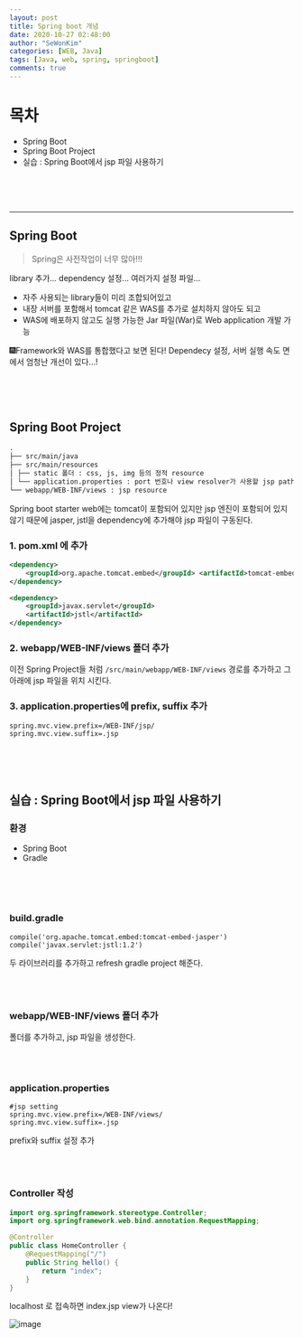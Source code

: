 ```yaml
---
layout: post
title: Spring boot 개념
date: 2020-10-27 02:48:00
author: "SeWonKim"
categories: [WEB, Java]
tags: [Java, web, spring, springboot]
comments: true
---
```


# 목차

- Spring Boot
- Spring Boot Project
- 실습 : Spring Boot에서 jsp 파일 사용하기

&nbsp;  
&nbsp;  
&nbsp;

---

## Spring Boot

> Spring은 사전작업이 너무 많아!!!

library 추가... dependency 설정... 여러가지 설정 파일...

- 자주 사용되는 library들이 미리 조합되어있고
- 내장 서버를 포함해서 tomcat 같은 WAS를 추가로 설치하지 않아도 되고
- WAS에 배포하지 않고도 실행 가능한 Jar 파일(War)로 Web application 개발 가능

🎆Framework와 WAS를 통합했다고 보면 된다! Dependecy 설정, 서버 실행 속도 면에서 엄청난 개선이 있다...!

&nbsp;  
&nbsp;  
&nbsp;

## Spring Boot Project

```markdown
.
├── src/main/java
├── src/main/resources
│ ├── static 폴더 : css, js, img 등의 정적 resource
│ └── application.properties : port 번호나 view resolver가 사용할 jsp path 등을 적어준다.
└── webapp/WEB-INF/views : jsp resource
```

Spring boot starter web에는 tomcat이 포함되어 있지만 jsp 엔진이 포함되어 있지 않기 때문에 jasper, jstl을 dependency에 추가해야 jsp 파일이 구동된다.

### 1. pom.xml 에 추가

```xml
<dependency>
    <groupId>org.apache.tomcat.embed</groupId> <artifactId>tomcat-embed-jasper</artifactId>
</dependency>

<dependency>
    <groupId>javax.servlet</groupId>
    <artifactId>jstl</artifactId>
</dependency>

```

### 2. webapp/WEB-INF/views 폴더 추가

이전 Spring Project들 처럼 `/src/main/webapp/WEB-INF/views` 경로를 추가하고 그 아래에 jsp 파일을 위치 시킨다.

### 3. application.properties에 prefix, suffix 추가

```
spring.mvc.view.prefix=/WEB-INF/jsp/
spring.mvc.view.suffix=.jsp
```

&nbsp;  
&nbsp;  
&nbsp;

## 실습 : Spring Boot에서 jsp 파일 사용하기

### 환경

- Spring Boot
- Gradle

&nbsp;  
&nbsp;  
&nbsp;

### build.gradle

```
compile('org.apache.tomcat.embed:tomcat-embed-jasper')
compile('javax.servlet:jstl:1.2')
```

두 라이브러리를 추가하고 refresh gradle project 해준다.

&nbsp;  
&nbsp;

### webapp/WEB-INF/views 폴더 추가

폴더를 추가하고, jsp 파일을 생성한다.

&nbsp;  
&nbsp;

### application.properties

```
#jsp setting
spring.mvc.view.prefix=/WEB-INF/views/
spring.mvc.view.suffix=.jsp
```

prefix와 suffix 설정 추가

&nbsp;  
&nbsp;

### Controller 작성

```java
import org.springframework.stereotype.Controller;
import org.springframework.web.bind.annotation.RequestMapping;

@Controller
public class HomeController {
	@RequestMapping("/")
	public String hello() {
		return "index";
	}
}

```

localhost 로 접속하면 index.jsp view가 나온다!

![image](https://user-images.githubusercontent.com/30452963/98481842-96e87480-2240-11eb-903b-8e07cf3d1ccd.png)
&nbsp;  
&nbsp;  
&nbsp;
